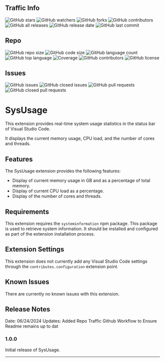 ## Traffic Info

![GitHub stars](https://img.shields.io/github/stars/MAKaminski/SysMemory)
![GitHub watchers](https://img.shields.io/github/watchers/MAKaminski/SysMemory)
![GitHub forks](https://img.shields.io/github/forks/MAKaminski/SysMemory)
![GitHub contributors](https://img.shields.io/github/contributors/MAKaminski/SysMemory)
![GitHub all releases](https://img.shields.io/github/downloads/MAKaminski/SysMemory/total)
![GitHub release date](https://img.shields.io/github/release-date/MAKaminski/SysMemory)
![GitHub last commit](https://img.shields.io/github/last-commit/MAKaminski/SysMemory)

## Repo
![GitHub repo size](https://img.shields.io/github/repo-size/MAKaminski/SysMemory)
![GitHub code size](https://img.shields.io/github/languages/code-size/MAKaminski/SysMemory)
![GitHub language count](https://img.shields.io/github/languages/count/MAKaminski/SysMemory)
![GitHub top language](https://img.shields.io/github/languages/top/MAKaminski/SysMemory)
![Coverage](https://img.shields.io/codecov/c/github/MAKaminski/SysMemory)
![GitHub contributors](https://img.shields.io/github/contributors/MAKaminski/SysMemory)
![GitHub license](https://img.shields.io/github/license/MAKaminski/SysMemory)

## Issues
![GitHub issues](https://img.shields.io/github/issues/MAKaminski/SysMemory)
![GitHub closed issues](https://img.shields.io/github/issues-closed/MAKaminski/SysMemory)
![GitHub pull requests](https://img.shields.io/github/issues-pr/MAKaminski/SysMemory)
![GitHub closed pull requests](https://img.shields.io/github/issues-pr-closed/MAKaminski/SysMemory)

# SysUsage

This extension provides real-time system usage statistics in the status bar of Visual Studio Code. 

It displays the current memory usage, CPU load, and the number of cores and threads. 

## Features

The SysUsage extension provides the following features:

- Display of current memory usage in GB and as a percentage of total memory.
- Display of current CPU load as a percentage.
- Display of the number of cores and threads.

## Requirements

This extension requires the `systeminformation` npm package. This package is used to retrieve system information. It should be installed and configured as part of the extension installation process. 

## Extension Settings

This extension does not currently add any Visual Studio Code settings through the `contributes.configuration` extension point.

## Known Issues

There are currently no known issues with this extension.

## Release Notes

Date:       06/24/2024
Updates:    Added Repo Traffic Github Workflow to Ensure Readme remains up to dat

### 1.0.0

Initial release of SysUsage.

---
